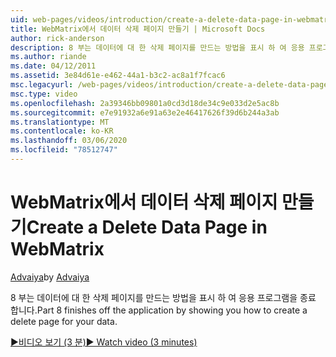 ```yaml
---
uid: web-pages/videos/introduction/create-a-delete-data-page-in-webmatrix
title: WebMatrix에서 데이터 삭제 페이지 만들기 | Microsoft Docs
author: rick-anderson
description: 8 부는 데이터에 대 한 삭제 페이지를 만드는 방법을 표시 하 여 응용 프로그램을 종료 합니다.
ms.author: riande
ms.date: 04/12/2011
ms.assetid: 3e84d61e-e462-44a1-b3c2-ac8a1f7fcac6
msc.legacyurl: /web-pages/videos/introduction/create-a-delete-data-page-in-webmatrix
msc.type: video
ms.openlocfilehash: 2a39346bb09801a0cd3d18de34c9e033d2e5ac8b
ms.sourcegitcommit: e7e91932a6e91a63e2e46417626f39d6b244a3ab
ms.translationtype: MT
ms.contentlocale: ko-KR
ms.lasthandoff: 03/06/2020
ms.locfileid: "78512747"
---
```

# <a name="create-a-delete-data-page-in-webmatrix"></a><span data-ttu-id="f6bbe-103">WebMatrix에서 데이터 삭제 페이지 만들기</span><span class="sxs-lookup"><span data-stu-id="f6bbe-103">Create a Delete Data Page in WebMatrix</span></span>

<span data-ttu-id="f6bbe-104">[Advaiya](https://twitter.com/Advaiyasolns)</span><span class="sxs-lookup"><span data-stu-id="f6bbe-104">by [Advaiya](https://twitter.com/Advaiyasolns)</span></span>

<span data-ttu-id="f6bbe-105">8 부는 데이터에 대 한 삭제 페이지를 만드는 방법을 표시 하 여 응용 프로그램을 종료 합니다.</span><span class="sxs-lookup"><span data-stu-id="f6bbe-105">Part 8 finishes off the application by showing you how to create a delete page for your data.</span></span>

[<span data-ttu-id="f6bbe-106">&#9654;비디오 보기 (3 분)</span><span class="sxs-lookup"><span data-stu-id="f6bbe-106">&#9654; Watch video (3 minutes)</span></span>](https://channel9.msdn.com/Blogs/ASP-NET-Site-Videos/create-a-delete-data-page-in-webmatrix)
